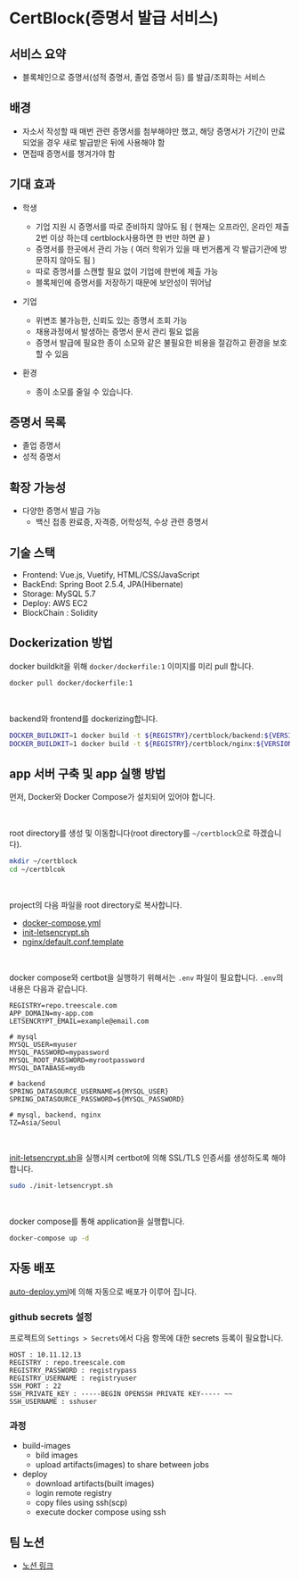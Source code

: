 # CertBlock(증명서 발급 서비스)

## 서비스 요약
- 블록체인으로 증명서(성적 증명서, 졸업 증명서 등) 를 발급/조회하는 서비스

## 배경
- 자소서 작성할 때 매번 관련 증명서를 첨부해야만 했고, 해당 증명서가 기간이 만료되었을 경우 새로 발급받은 뒤에 사용해야 함
- 면접때 증명서를 챙겨가야 함

## 기대 효과
- 학생
  - 기업 지원 시 증명서를 따로 준비하지 않아도 됨 ( 현재는 오프라인, 온라인 제출 2번 이상 하는데 certblock사용하면 한 번만 하면 끝 )
  - 증명서를 한곳에서 관리 가능 ( 여러 학위가 있을 때 번거롭게 각 발급기관에 방문하지 않아도 됨 )
  - 따로 증명서를 스캔할 필요 없이 기업에 한번에 제출 가능
  - 블록체인에 증명서를 저장하기 때문에 보안성이 뛰어남

- 기업
  - 위변조 불가능한, 신뢰도 있는 증명서 조회 가능
  - 채용과정에서 발생하는 증명서 문서 관리 필요 없음
  - 증명서 발급에 필요한 종이 소모와 같은 불필요한 비용을 절감하고 환경을 보호할 수 있음
- 환경
  - 종이 소모를 줄일 수 있습니다.

## 증명서 목록
- 졸업 증명서
- 성적 증명서

## 확장 가능성
- 다양한 증명서 발급 가능
    - 백신 접종 완료증, 자격증, 어학성적, 수상 관련 증명서

## 기술 스택
* Frontend: Vue.js, Vuetify, HTML/CSS/JavaScript
* BackEnd: Spring Boot 2.5.4, JPA(Hibernate)
* Storage: MySQL 5.7
* Deploy: AWS EC2
* BlockChain : Solidity

## Dockerization 방법
docker buildkit을 위해 `docker/dockerfile:1` 이미지를 미리 pull 합니다.
```sh
docker pull docker/dockerfile:1
```

<br>

backend와 frontend를 dockerizing합니다.
```sh
DOCKER_BUILDKIT=1 docker build -t ${REGISTRY}/certblock/backend:${VERSION} --target prod ./backend
DOCKER_BUILDKIT=1 docker build -t ${REGISTRY}/certblock/nginx:${VERSION} --target prod ./frontend
```


## app 서버 구축 및 app 실행 방법
먼저, Docker와 Docker Compose가 설치되어 있어야 합니다.

<br>

root directory를 생성 및 이동합니다(root directory를 `~/certblock`으로 하겠습니다).
```sh
mkdir ~/certblock
cd ~/certblcok
```

<br>

project의 다음 파일을 root directory로 복사합니다.
- [docker-compose.yml](./docker-compose.yml)
- [init-letsencrypt.sh](./init-letsencrypt.sh)
- [nginx/default.conf.template](nginx/default.conf.template)


<br>

docker compose와 certbot을 실행하기 위해서는 `.env` 파일이 필요합니다. `.env`의 내용은 다음과 같습니다.
```env
REGISTRY=repo.treescale.com
APP_DOMAIN=my-app.com
LETSENCRYPT_EMAIL=example@email.com

# mysql
MYSQL_USER=myuser
MYSQL_PASSWORD=mypassword
MYSQL_ROOT_PASSWORD=myrootpassword
MYSQL_DATABASE=mydb

# backend
SPRING_DATASOURCE_USERNAME=${MYSQL_USER}
SPRING_DATASOURCE_PASSWORD=${MYSQL_PASSWORD}

# mysql, backend, nginx
TZ=Asia/Seoul
```

<br>

[init-letsencrypt.sh](./init-letsencrypt.sh)을 실행시켜 certbot에 의해 SSL/TLS 인증서를 생성하도록 해야 합니다.
```sh
sudo ./init-letsencrypt.sh
```

<br>

docker compose를 통해 application을 실행합니다.
```sh
docker-compose up -d
```


## 자동 배포
[auto-deploy.yml](.github/workflows/auto-deploy.yml)에 의해 자동으로 배포가 이루어 집니다.

### github secrets 설정
프로젝트의 `Settings > Secrets`에서 다음 항목에 대한 secrets 등록이 필요합니다.
```env
HOST : 10.11.12.13
REGISTRY : repo.treescale.com
REGISTRY_PASSWORD : registrypass
REGISTRY_USERNAME : registryuser
SSH_PORT : 22
SSH_PRIVATE_KEY : -----BEGIN OPENSSH PRIVATE KEY----- ~~
SSH_USERNAME : sshuser
```

### 과정
- build-images
  - bild images
  - upload artifacts(images) to share between jobs
- deploy
  - download artifacts(built images)
  - login remote registry
  - copy files using ssh(scp)
  - execute docker compose using ssh


## 팀 노션 
- [노션 링크](https://www.notion.so/5-7-b221c8c2fd5c4e5384a3b508dd2c2611)
